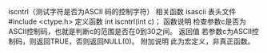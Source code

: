iscntrl（测试字符是否为ASCII 码的控制字符）
相关函数
isascii
表头文件
#include <ctype.h>
定义函数
int iscntrl(int c)；
函数说明
检查参数c是否为ASCII控制码，也就是判断c的范围是否在0到30之间。
返回值
若参数c为ASCII控制码，则返回TRUE，否则返回NULL(0)。
附加说明
此为宏定义，非真正函数。